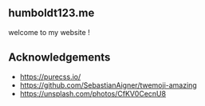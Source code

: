 ## humboldt123.me

welcome to my website !

## Acknowledgements
- https://purecss.io/
- https://github.com/SebastianAigner/twemoji-amazing
- https://unsplash.com/photos/CfKV0CecnU8